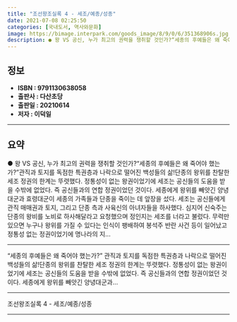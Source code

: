 ```yaml
---
title: "조선왕조실록 4 - 세조/예종/성종"
date: 2021-07-08 02:25:50
categories: [국내도서, 역사와문화]
image: https://bimage.interpark.com/goods_image/8/9/0/6/351368906s.jpg
description: ● 왕 VS 공신, 누가 최고의 권력을 쟁취할 것인가?“세종의 후예들은 왜 죽어야 했는가?”관직과 토지를 독점한 특권층과 나락으로 떨어진 백성들의 삶!단종의 왕위를 찬탈한 세조 정권의 한계는 뚜렷했다. 정통성이 없는 왕권이었기에 세조는 공신들의 도움을 받을 수밖에 없었다. 즉 공신들과
---
```


## **정보**

- **ISBN : 9791130638058**
- **출판사 : 다산초당**
- **출판일 : 20210614**
- **저자 : 이덕일**

------



## **요약**

●  왕 VS 공신, 누가 최고의 권력을 쟁취할 것인가?“세종의 후예들은 왜 죽어야 했는가?”관직과 토지를 독점한 특권층과 나락으로 떨어진 백성들의 삶!단종의 왕위를 찬탈한 세조 정권의 한계는 뚜렷했다. 정통성이 없는 왕권이었기에 세조는 공신들의 도움을 받을 수밖에 없었다. 즉 공신들과의 연합 정권이었던 것이다. 세종에게 왕위를 빼앗긴 양녕대군과 효령대군이 세종의 가족들과 단종을 죽이는 데 앞장을 섰다. 세조는 공신들에게 관직 매매권과 토지, 그리고 단종 측과 사육신의 아녀자들을 하사했다. 심지어 신숙주는 단종의 왕비를 노비로 하사해달라고 요청했으며 정인지는 세조를 너라고 불렀다. 무력만 있으면 누구나 왕위를 가질 수 있다는 인식이 팽배하여 봉석주 반란 사건 등이 일어났고 정통성 없는 정권이었기에 명나라의 지...

------

“세종의 후예들은 왜 죽어야 했는가?”
관직과 토지를 독점한 특권층과 나락으로 떨어진 백성들의 삶!단종의 왕위를 찬탈한 세조 정권의 한계는 뚜렷했다. 정통성이 없는 왕권이었기에 세조는 공신들의 도움을 받을 수밖에 없었다. 즉 공신들과의 연합 정권이었던 것이다. 세종에게 왕위를 빼앗긴 양녕대군과... 

------


조선왕조실록 4 - 세조/예종/성종 

------



